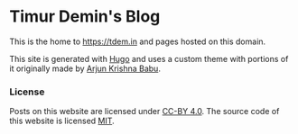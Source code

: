 # Timur Demin's Blog

This is the home to https://tdem.in and pages hosted on this domain.

This site is generated with [Hugo](https://gohugo.io) and uses a custom
theme with portions of it originally made by [Arjun Krishna Babu][akb].

[akb]: https://arjunkrishnababu96.github.io/

### License

Posts on this website are licensed under [CC-BY 4.0](content/LICENSE).
The source code of this website is licensed [MIT](LICENSE).
